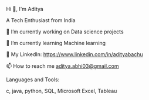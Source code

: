 Hi 👋, I'm Aditya

A Tech Enthusiast from India

🔭 I’m currently working on Data science projects

🌱 I’m currently learning Machine learning

📄 My LinkedIn: https://www.linkedin.com/in/adityabachu

📫 How to reach me aditya.abhi03@gmail.com

Languages and Tools:

c,
java,
python,
SQL,
Microsoft Excel,
Tableau

 
